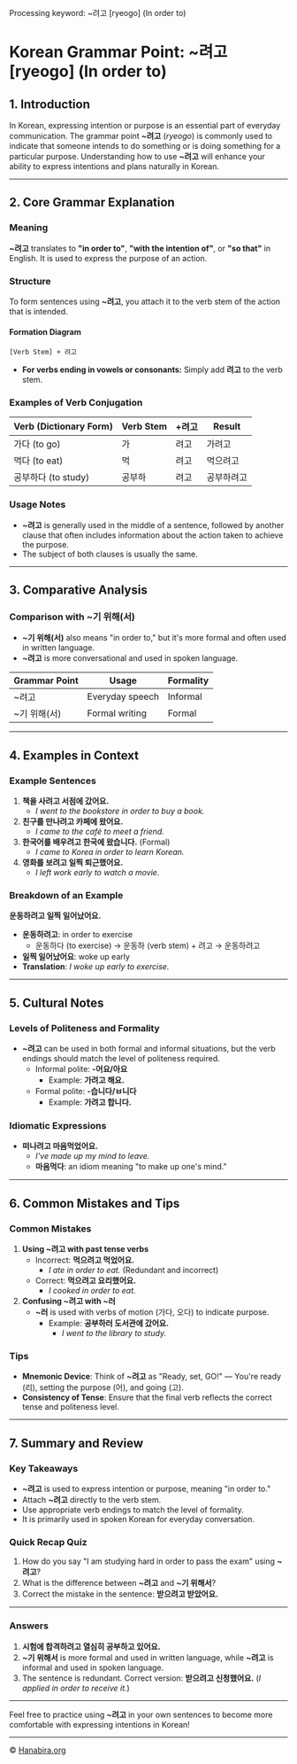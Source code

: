 Processing keyword: ~려고 [ryeogo] (In order to)
# Korean Grammar Point: ~려고 [ryeogo] (In order to)


## 1. Introduction
In Korean, expressing intention or purpose is an essential part of everyday communication. The grammar point **~려고** (*ryeogo*) is commonly used to indicate that someone intends to do something or is doing something for a particular purpose. Understanding how to use **~려고** will enhance your ability to express intentions and plans naturally in Korean.

---
## 2. Core Grammar Explanation
### Meaning
**~려고** translates to **"in order to"**, **"with the intention of"**, or **"so that"** in English. It is used to express the purpose of an action.
### Structure
To form sentences using **~려고**, you attach it to the verb stem of the action that is intended.
#### Formation Diagram
```
[Verb Stem] + 려고
```
- **For verbs ending in vowels or consonants:** Simply add **려고** to the verb stem.
### Examples of Verb Conjugation
| Verb (Dictionary Form) | Verb Stem | +려고 | Result |
|------------------------|-----------|------|--------|
| 가다 (to go)           | 가         | 려고 | 가려고  |
| 먹다 (to eat)          | 먹        | 려고 | 먹으려고 |
| 공부하다 (to study)    | 공부하     | 려고 | 공부하려고 |
### Usage Notes
- **~려고** is generally used in the middle of a sentence, followed by another clause that often includes information about the action taken to achieve the purpose.
- The subject of both clauses is usually the same.
---
## 3. Comparative Analysis
### Comparison with ~기 위해(서)
- **~기 위해(서)** also means "in order to," but it's more formal and often used in written language.
- **~려고** is more conversational and used in spoken language.

| Grammar Point  | Usage           | Formality |
|----------------|-----------------|-----------|
| ~려고          | Everyday speech | Informal  |
| ~기 위해(서)   | Formal writing   | Formal    |

---
## 4. Examples in Context
### Example Sentences
1. **책을 사려고 서점에 갔어요.**
   - *I went to the bookstore in order to buy a book.*
2. **친구를 만나려고 카페에 왔어요.**
   - *I came to the café to meet a friend.*
3. **한국어를 배우려고 한국에 왔습니다.** (Formal)
   - *I came to Korea in order to learn Korean.*
4. **영화를 보려고 일찍 퇴근했어요.**
   - *I left work early to watch a movie.*
### Breakdown of an Example
**운동하려고 일찍 일어났어요.**
- **운동하려고**: in order to exercise
  - 운동하다 (to exercise) → 운동하 (verb stem) + 려고 → 운동하려고
- **일찍 일어났어요**: woke up early
- **Translation**: *I woke up early to exercise.*
---
## 5. Cultural Notes
### Levels of Politeness and Formality
- **~려고** can be used in both formal and informal situations, but the verb endings should match the level of politeness required.
  - Informal polite: **-어요/아요**
    - Example: **가려고 해요.**
  - Formal polite: **-습니다/ㅂ니다**
    - Example: **가려고 합니다.**
### Idiomatic Expressions
- **떠나려고 마음먹었어요.**
  - *I've made up my mind to leave.*
  - **마음먹다**: an idiom meaning "to make up one's mind."
---
## 6. Common Mistakes and Tips
### Common Mistakes
1. **Using ~려고 with past tense verbs**
   - Incorrect: **먹으려고 먹었어요.**
     - *I ate in order to eat.* (Redundant and incorrect)
   - Correct: **먹으려고 요리했어요.**
     - *I cooked in order to eat.*
2. **Confusing ~려고 with ~러**
   - **~러** is used with verbs of motion (가다, 오다) to indicate purpose.
     - Example: **공부하러 도서관에 갔어요.**
       - *I went to the library to study.*
### Tips
- **Mnemonic Device**: Think of **~려고** as "Ready, set, GO!" — You're ready (리), setting the purpose (어), and going (고).
- **Consistency of Tense**: Ensure that the final verb reflects the correct tense and politeness level.
---
## 7. Summary and Review
### Key Takeaways
- **~려고** is used to express intention or purpose, meaning "in order to."
- Attach **~려고** directly to the verb stem.
- Use appropriate verb endings to match the level of formality.
- It is primarily used in spoken Korean for everyday conversation.
### Quick Recap Quiz
1. How do you say "I am studying hard in order to pass the exam" using **~려고**?
2. What is the difference between **~려고** and **~기 위해서**?
3. Correct the mistake in the sentence: **받으려고 받았어요.**
---
### Answers
1. **시험에 합격하려고 열심히 공부하고 있어요.**
2. **~기 위해서** is more formal and used in written language, while **~려고** is informal and used in spoken language.
3. The sentence is redundant. Correct version: **받으려고 신청했어요.** (*I applied in order to receive it.*)
---
Feel free to practice using **~려고** in your own sentences to become more comfortable with expressing intentions in Korean!

---
© [Hanabira.org](https://hanabira.org)
